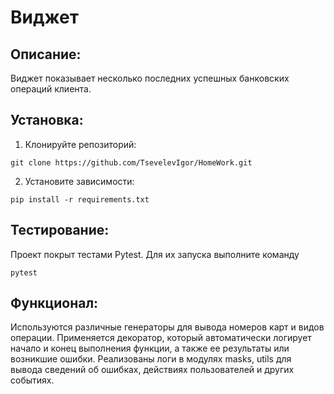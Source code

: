 # Виджет
## Описание:
Виджет показывает несколько последних успешных банковских операций клиента.
## Установка:
1. Клонируйте репозиторий:
```
git clone https://github.com/TsevelevIgor/HomeWork.git
```
2. Установите зависимости:
```
pip install -r requirements.txt
```
## Тестирование:
Проект покрыт тестами Pytest. Для их запуска выполните команду
```
pytest
```
## Функционал:
Используются различные генераторы для вывода номеров карт и видов операции.
Применяется декоратор, который автоматически логирует начало и конец выполнения функции, а также ее результаты или возникшие ошибки.
Реализованы логи в модулях masks, utils для вывода сведений об ошибках, действиях пользователей и других событиях.
